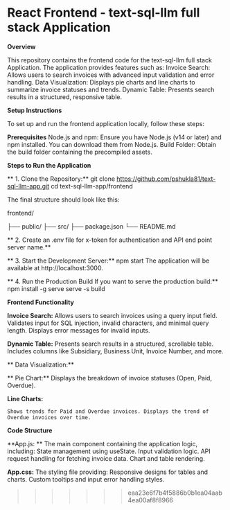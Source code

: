 
# React Frontend - text-sql-llm full stack Application

**Overview**

This repository contains the frontend code for the text-sql-llm full stack Application. 
The application provides features such as:
  Invoice Search: Allows users to search invoices with advanced input validation and error handling.
  Data Visualization: Displays pie charts and line charts to summarize invoice statuses and trends.
  Dynamic Table: Presents search results in a structured, responsive table.

**Setup Instructions**

To set up and run the frontend application locally, follow these steps:

**Prerequisites**
Node.js and npm: Ensure you have Node.js (v14 or later) and npm installed. You can download them from Node.js.
Build Folder: Obtain the build folder containing the precompiled assets.

**Steps to Run the Application**

**  1. Clone the Repository:**
  git clone https://github.com/pshukla81/text-sql-llm-app.git
  cd text-sql-llm-app/frontend

  The final structure should look like this:
  
  frontend/
  
  ├── public/
  ├── src/
  ├── package.json
  └── README.md

**  2. Create an .env file for x-token for authentication and API end point server name.**
     
 ** 3. Start the Development Server:**
  npm start
  The application will be available at http://localhost:3000.

 ** 4. Run the Production Build If you want to serve the production build:**
  npm install -g serve
  serve -s build

**Frontend Functionality**

  **Invoice Search:**
  Allows users to search invoices using a query input field.
  Validates input for SQL injection, invalid characters, and minimal query length.
  Displays error messages for invalid inputs.
  
  **Dynamic Table:**
  Presents search results in a structured, scrollable table.
  Includes columns like Subsidiary, Business Unit, Invoice Number, and more.
  
 ** Data Visualization:**
  
 ** Pie Chart:**
   Displays the breakdown of invoice statuses (Open, Paid, Overdue).
  
  **Line Charts:**
  
    Shows trends for Paid and Overdue invoices. Displays the trend of Overdue invoices over time.

  **Code Structure**

  **App.js: **
    The main component containing the application logic, including:
    State management using useState.
    Input validation logic.
    API request handling for fetching invoice data.
    Chart and table rendering.
  
  **App.css:**
    The styling file providing:
    Responsive designs for tables and charts.
    Custom tooltips and input error handling styles.





>>>>>>> eaa23e6f7b4f5886b0b1ea04aab4ea00af8f8966
